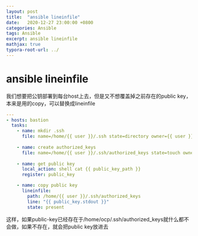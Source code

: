 ```yaml
---
layout: post
title:  "ansible lineinfile"
date:   2020-12-27 23:00:00 +0800
categories: Ansible
tags: Ansible
excerpt: ansible lineinfile
mathjax: true
typora-root-url: ../
---
```


# ansible lineinfile

我们想要把公钥部署到每台host上去，但是又不想覆盖掉之前存在的public key，本来是用的copy，可以替换成lineinfile

```yaml
---
- hosts: bastion
  tasks:
    - name: mkdir .ssh
      file: name=/home/{{ user }}/.ssh state=directory owner={{ user }} group={{ user }}
      
    - name: create authorized_keys
      file: name=/home/{{ user }}/.ssh/authorized_keys state=touch owner={{ user }} group={{ user }} mode=0600
      
    - name: get public key
      local_action: shell cat {{ public_key_path }}
      register: public_key

    - name: copy public key
      lineinfile:
        path: /home/{{ user }}/.ssh/authorized_keys
        line: "{{ public_key.stdout }}"
        state: present
```

这样，如果public-key已经存在于/home/ocp/.ssh/authorized_keys就什么都不会做，如果不存在，就会把public key放进去

